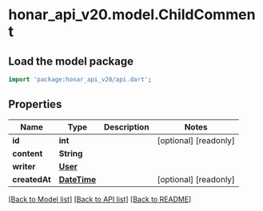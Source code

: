 # honar_api_v20.model.ChildComment

## Load the model package
```dart
import 'package:honar_api_v20/api.dart';
```

## Properties
Name | Type | Description | Notes
------------ | ------------- | ------------- | -------------
**id** | **int** |  | [optional] [readonly] 
**content** | **String** |  | 
**writer** | [**User**](User.md) |  | 
**createdAt** | [**DateTime**](DateTime.md) |  | [optional] [readonly] 

[[Back to Model list]](../README.md#documentation-for-models) [[Back to API list]](../README.md#documentation-for-api-endpoints) [[Back to README]](../README.md)


